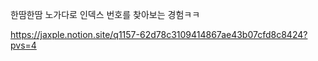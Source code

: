 한땀한땀 노가다로 인덱스 번호를 찾아보는 경험ㅋㅋ

https://jaxple.notion.site/q1157-62d78c3109414867ae43b07cfd8c8424?pvs=4